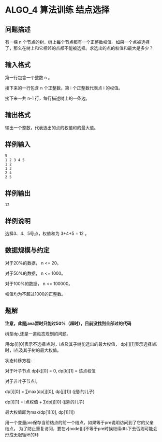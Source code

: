 # ALGO_4 算法训练 结点选择  

## 问题描述

有一棵 n 个节点的树，树上每个节点都有一个正整数权值。如果一个点被选择了，那么在树上和它相邻的点都不能被选择。求选出的点的权值和最大是多少？

## 输入格式

第一行包含一个整数 n 。

接下来的一行包含 n 个正整数，第 i 个正整数代表点 i 的权值。

接下来一共 n-1 行，每行描述树上的一条边。

## 输出格式

输出一个整数，代表选出的点的权值和的最大值。

## 样例输入

```
5
1 2 3 4 5
1 2
1 3
2 4
2 5
```

## 样例输出

```
12
```

## 样例说明

选择3、4、5号点，权值和为 3+4+5 = 12 。

## 数据规模与约定

对于20%的数据， n <= 20。

对于50%的数据， n <= 1000。

对于100%的数据， n <= 100000。

权值均为不超过1000的正整数。

## 题解

**注意，此题java暂时只能过50%（超时），目前没找到全部过的代码**

树型dp,还是一道动态规划的问题。

用dp[i][0]表示不选择i点时，i点及其子树能选出的最大权值，
dp[i][1]表示选择i点时，i点及其子树的最大权值。

状态转移方程:

对于叶子节点 dp[k][0] = 0, dp[k][1] = 该点权值

对于非叶子节点i,

dp[i][0] = ∑max(dp[j][0], dp[j][1]) (j是i的儿子)

dp[i][1] = i点权值 + ∑dp[j][0] (j是i的儿子) 

最大权值即为max(dp[1][0], dp[1][1])

用一个变量pre保存当前结点的前一个结点，如果等于pre说明访问到了它的父亲结点，
为了防止重复访问，要在v[node][i]不等于pre时候继续dfs下去否则可能会形成无限循环的环




